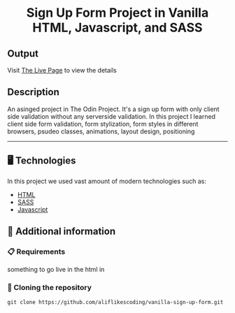 <p align="center">
  <h1 align="center">Sign Up Form Project in Vanilla HTML, Javascript, and SASS</h1>
</p>

## Output

Visit [The Live Page](https://aliflikescoding.github.io/vanilla-sign-up-form/) to view the details

## Description

An asinged project in The Odin Project. It's a sign up form with only client side validation without any serverside validation. In this project I learned client side form validation, form stylization, form styles in different browsers, psudeo classes, animations, layout design, positioning

---
## 🖥️ Technologies

In this project we used vast amount of modern technologies such as:

- [HTML](https://developer.mozilla.org/en-US/docs/Web/HTML)
- [SASS](https://sass-lang.com/)
- [Javascript](https://developer.mozilla.org/en-US/docs/Web/JavaScript)
  
## 📖 Additional information

### 📋 Requirements

something to go live in the html in

### 🔗 Cloning the repository

```shell
git clone https://github.com/aliflikescoding/vanilla-sign-up-form.git
```


